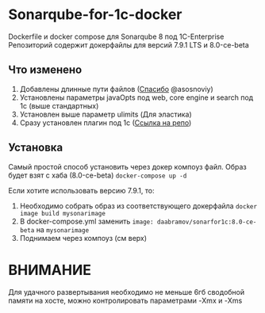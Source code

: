 # Sonarqube-for-1c-docker
Dockerfile и docker compose для Sonarqube 8 под 1C-Enterprise
Репозиторий содержит докерфайлы для версий 7.9.1 LTS и 8.0-ce-beta


## Что изменено
1. Добавлены длинные пути файлов ([Спасибо](https://github.com/asosnoviy/sonarqube "Спасибо") @asosnoviy)
2. Установлены параметры javaOpts под web, core engine и search под 1с (выше стандартных)
3. Установлен выше параметр ulimits (Для эластика)
4. Сразу установлен плагин под 1с ([Ссылка на репо](https://github.com/1c-syntax/sonar-bsl-plugin-community "Ссылка на репо")) 

## Установка
Самый простой способ установить через докер компоуз файл. Образ будет взят с хаба (8.0-ce-beta)
```docker-compose up -d```

Если хотите использовать версию 7.9.1, то:
1. Необходимо собрать образ из соответствующего докерфайла
```docker image build mysonarimage```
2. В docker-compose.yml заменить 
```image: daabramov/sonarfor1c:8.0-ce-beta``` на ```mysonarimage```
3. Поднимаем через компоуз (см верх)

# ВНИМАНИЕ
Для удачного развертывания необходимо не меньше 6гб сводобной памяти на хосте, можно контролировать параметрами -Xmx и -Xms
